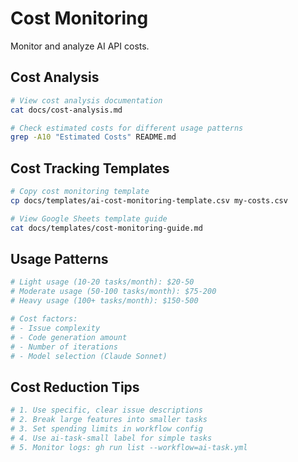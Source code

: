 # Cost Monitoring

Monitor and analyze AI API costs.

## Cost Analysis

```bash
# View cost analysis documentation
cat docs/cost-analysis.md

# Check estimated costs for different usage patterns
grep -A10 "Estimated Costs" README.md
```

## Cost Tracking Templates

```bash
# Copy cost monitoring template
cp docs/templates/ai-cost-monitoring-template.csv my-costs.csv

# View Google Sheets template guide
cat docs/templates/cost-monitoring-guide.md
```

## Usage Patterns

```bash
# Light usage (10-20 tasks/month): $20-50
# Moderate usage (50-100 tasks/month): $75-200
# Heavy usage (100+ tasks/month): $150-500

# Cost factors:
# - Issue complexity
# - Code generation amount
# - Number of iterations
# - Model selection (Claude Sonnet)
```

## Cost Reduction Tips

```bash
# 1. Use specific, clear issue descriptions
# 2. Break large features into smaller tasks
# 3. Set spending limits in workflow config
# 4. Use ai-task-small label for simple tasks
# 5. Monitor logs: gh run list --workflow=ai-task.yml
```
